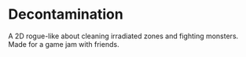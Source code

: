 # Decontamination
A 2D rogue-like about cleaning irradiated zones and fighting monsters. Made for a game jam with friends.
